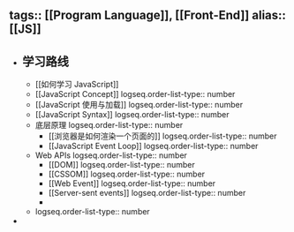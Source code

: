tags:: [[Program Language]], [[Front-End]]
alias:: [[JS]]
---

- ## 学习路线
	- [[如何学习 JavaScript]]
	- [[JavaScript Concept]]
	  logseq.order-list-type:: number
	- [[JavaScript 使用与加载]]
	  logseq.order-list-type:: number
	- [[JavaScript Syntax]]
	  logseq.order-list-type:: number
	- 底层原理
	  logseq.order-list-type:: number
		- [[浏览器是如何渲染一个页面的]]
		  logseq.order-list-type:: number
		- [[JavaScript Event Loop]]
		  logseq.order-list-type:: number
	- Web APIs
	  logseq.order-list-type:: number
		- [[DOM]]
		  logseq.order-list-type:: number
		- [[CSSOM]]
		  logseq.order-list-type:: number
		- [[Web Event]]
		  logseq.order-list-type:: number
		- [[Server-sent events]]
		  logseq.order-list-type:: number
		-
	- logseq.order-list-type:: number
-